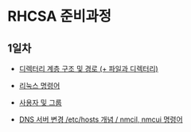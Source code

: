 # RHCSA 준비과정

## 1일차
- [디렉터리 계층 구조 및 경로 (+ 파일과 디렉터리)](https://github.com/chanW-pack/Linux_OS/blob/main/RHCSA/%EB%94%94%EB%A0%89%ED%84%B0%EB%A6%AC%20%EA%B3%84%EC%B8%B5%20%EA%B5%AC%EC%A1%B0%20%EB%B0%8F%20%EA%B2%BD%EB%A1%9C%20(%2B%20%ED%8C%8C%EC%9D%BC%EA%B3%BC%20%EB%94%94%EB%A0%89%ED%84%B0%EB%A6%AC).md)

- [리눅스 명령어](https://github.com/chanW-pack/Linux_OS/blob/main/RHCSA/%EB%A6%AC%EB%88%85%EC%8A%A4%20%EB%AA%85%EB%A0%B9%EC%96%B4.md)

- [사용자 및 그룹](https://github.com/chanW-pack/Linux_OS/blob/main/RHCSA/%EC%82%AC%EC%9A%A9%EC%9E%90%20%EB%B0%8F%20%EA%B7%B8%EB%A3%B9.md)

- [DNS 서버 변경 /etc/hosts 개념 / nmcil, nmcui 명령어](https://github.com/chanW-pack/Linux_OS/blob/main/RHCSA/DNS%20%EC%84%9C%EB%B2%84%20%EB%B3%80%EA%B2%BD%20etc%20hosts%20%EA%B0%9C%EB%85%90%20nmcil%2C%20nmcui%20%EB%AA%85%EB%A0%B9%EC%96%B4.md)

